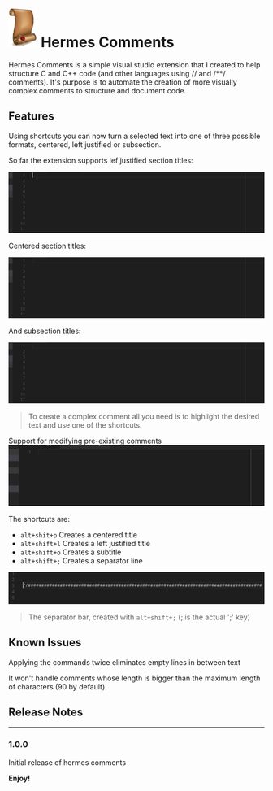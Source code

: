 # ![](Assets/result.png)  Hermes Comments 

Hermes Comments is a simple visual studio extension that I created to help structure C and C++ code (and other languages using // and /**/ comments). It's purpose is to automate the creation of more visually complex comments to structure and document code.

## Features

Using shortcuts you can now turn a selected text into one of three
possible formats, centered, left justified or subsection.

So far the extension supports lef justified section titles:

![left comment](Assets/Left.gif)

Centered section titles:

![left comment](Assets/Centered.gif)

And subsection titles:

![left comment](Assets/sub.gif)

> To create a complex comment all you need is to highlight the desired text and use one of the shortcuts.

Support for modifying pre-existing comments
![left comment](Assets/comments.gif)

The shortcuts are:

* `alt+shit+p` Creates a centered title 
* `alt+shift+l` Creates a left justified title 
* `alt+shift+o`   Creates a subtitle
* `alt+shift+;` Creates a separator line

![left comment](Assets/bar.png)
>The separator bar, created with `alt+shift+;` (; is the actual ';' key)

## Known Issues

Applying the commands twice eliminates empty lines in between text

It won't handle comments whose length is bigger than the maximum length of characters (90 by default).

## Release Notes
----
### 1.0.0

Initial release of hermes comments

**Enjoy!**
